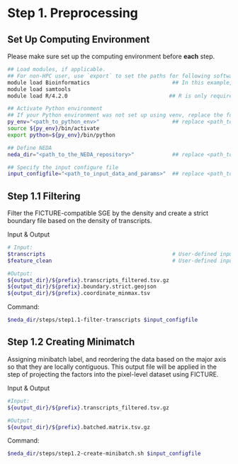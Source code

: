 # Step 1. Preprocessing

## Set Up Computing Environment

Please make sure set up the computing environment before **each** step. 

```bash
## Load modules, if applicable.
## For non-HPC user, use `export` to set the paths for following softwares, e.g., `export samtools=<path_to_samtools>`.
module load Bioinformatics                          ## In this example, samtools is part of the Bioinformatics module system, requiring the Bioinformatics module to be loaded before accessing the specific program.
module load samtools
module load R/4.2.0                                ## R is only required for Seurat+FICTURE analysis.

## Activate Python environment
## If your Python environment was not set up using venv, replace the following lines with the appropriate commands to activate the environment.
py_env="<path_to_python_env>"                       ## replace <path_to_python_env> with the path to the python environment
source ${py_env}/bin/activate
export python=${py_env}/bin/python

## Define NEDA
neda_dir="<path_to_the_NEDA_repository>"            ## replace <path_to_the_NEDA_repository> with the path to the NovaScope-exemplary-downstream-analysis repository

## Specify the input configure file
input_configfile="<path_to_input_data_and_params>"  ## replace <path_to_input_data_and_params> with the path to the config_job file, e.g., ${neda_dir}/config_job/input_config_lda.txt
```

## Step 1.1 Filtering
Filter the FICTURE-compatible SGE by the density and create a strict boundary file based on the density of transcripts.

Input & Output
```bash
# Input: 
$transcripts                                        # User-defined input FICTURE-compatible SGE file
$feature_clean                                      # User-defined input filtered feature file

#Output: 
${output_dir}/${prefix}.transcripts_filtered.tsv.gz
${output_dir}/${prefix}.boundary.strict.geojson
${output_dir}/${prefix}.coordinate_minmax.tsv
```

Command:
```bash
$neda_dir/steps/step1.1-filter-transcripts $input_configfile
```

## Step 1.2 Creating Minimatch
Assigning minibatch label, and reordering the data based on the major axis so that they are locally contiguous. This output file will be applied in the step of projecting the factors into the pixel-level dataset using FICTURE.

Input & Output
```bash
#Input: 
${output_dir}/${prefix}.transcripts_filtered.tsv.gz

#Output: 
${output_dir}/${prefix}.batched.matrix.tsv.gz
```

Command:
```bash
$neda_dir/steps/step1.2-create-minibatch.sh $input_configfile
```